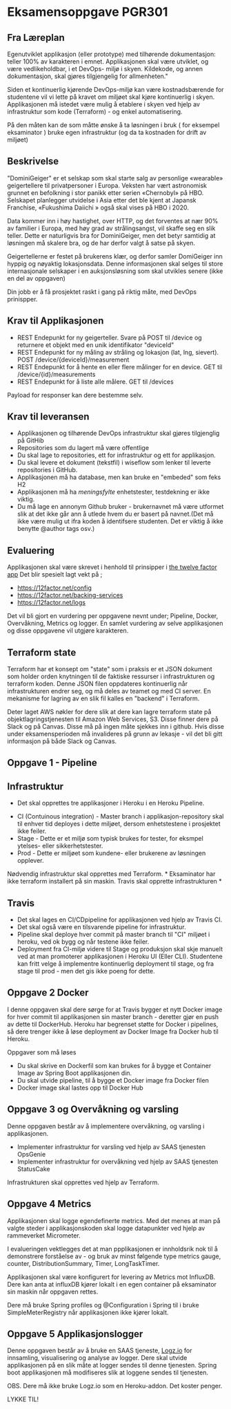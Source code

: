 # Eksamensoppgave PGR301

## Fra Læreplan

Egenutviklet applikasjon (eller prototype) med tilhørende dokumentasjon: teller 100% av karakteren i emnet. Applikasjonen skal være utviklet, og være vedlikeholdbar, i et DevOps- miljø i skyen. Kildekode, og annen dokumentasjon, skal gjøres tilgjengelig for allmenheten."

Siden et kontinuerlig kjørende DevOps-miljø kan være kostnadsbærende for studentene vil vi lette på kravet om miljøet skal kjøre kontinuerlig i skyen. Applikasjonen må istedet være mulig å etablere i skyen ved hjelp av infrastruktur som kode (Terraform) - og enkel automatisering.

På den måten kan de som måtte ønske å ta løsningen i bruk ( for eksempel eksaminator ) bruke egen infrastruktur (og da ta kostnaden for drift av miljøet)

## Beskrivelse

"DominiGeiger" er et selskap som skal starte salg av personlige «wearable» geigertellere til privatpersoner i Europa. Veksten har vært astronomisk grunnet en befolkning i stor panikk etter serien «Chernobyl» på HBO. Selskapet  planlegger utvidelse i Asia etter det ble kjent at Japansk Franchise, «Fukushima Daiichi » også skal vises på HBO i 2020.

Data kommer inn i høy hastighet, over HTTP, og det forventes at nær 90% av familier i Europa,  med høy grad av strålingsangst,  vil skaffe seg en slik teller. Dette er naturligvis bra for DominiGeiger, men det betyr samtidig at løsningen må skalere bra, og de har derfor valgt å satse på skyen.

Geigertellerne er festet på brukerens klær, og derfor samler DomiGeiger inn hyppig og nøyaktig lokasjonsdata. Denne informasjonen skal selges til store internasjonale selskaper i en auksjonsløsning som skal utvikles senere (ikke en del av oppgaven)

Din jobb er å få prosjektet raskt i gang på riktig måte, med DevOps prinispper.

## Krav til Applikasjonen

* REST Endepunkt for ny geigerteller. Svare på POST til /device og returnere et objekt med en unik identifikator "deviceId"
* REST Endepunkt for ny måling av stråling og lokasjon (lat, lng, sievert). POST /device/{deviceId}/measurement  
* REST Endepunkt for å hente en eller flere målinger for en device. GET til /device/{id}/measurements
* REST Endepunkt for å liste alle målere. GET til /devices

Payload for responser kan dere bestemme selv.

## Krav til leveransen

* Applikasjonen og tilhørende DevOps infrastruktur skal gjøres tilgjenglig på GitHib
* Repositories som du lagert må være offentlige
* Du skal lage to repositories, ett for infrastruktur og ett for applikasjon. 
* Du skal levere et dokument (tekstfil) i wiseflow som lenker til leverte repositories i GitHub.
* Applikasjonen må ha database, men kan bruke en "embeded" som feks H2
* Applikasjonen må ha *meningsfylte* enhetstester, testdekning er ikke viktig.
* Du må lage en annonym Github bruker - brukernavnet må være utformet slik at det ikke går ann å utlede hvem du er basert på navnet.(Det må ikke være mulig ut ifra koden å identifsere studenten. Det er viktig å ikke benytte @author tags osv.)

## Evaluering

Applikasjonen skal være skrevet i henhold til  prinsipper i [the twelve factor app](https://12factor.net/)
Det blir spesielt lagt vekt på ; 

- https://12factor.net/config 
- https://12factor.net/backing-services
- https://12factor.net/logs

Det vil bli gjort en vurdering per oppgavene nevnt under; Pipeline, Docker, Overvåkning, Metrics og logger. En samlet vurdering av selve applikasjonen og disse oppgavene vil utgjøre karakteren.   

## Terraform state

Terraform har et konsept om "state" som i praksis er et JSON dokument som holder orden knytningen til de faktiske ressurser i infrastrukturen og terraform koden. Denne JSON filen oppdateres kontinuerlig når infrastrukturen endrer seg, og må deles av teamet og med CI server. En mekanisme for lagring av en slik fil kalles en "backend" i Terraform.

Deter laget AWS nøkler for dere slik at dere kan lagre terraform state på objektlagringstjenesten til Amazon Web Services, S3. Disse finner dere på Slack og på Canvas. Disse må på ingen måte sjekkes inn i github. Hvis disse under eksamensperioden må invalideres på grunn av lekasje - vil det bli gitt informasjon på både Slack og Canvas. 

## Oppgave 1 -  Pipeline

## Infrastruktur

* Det skal opprettes tre applikasjoner i Heroku i en Heroku Pipeline. 

- CI (Contuinous integration) - Master branch i applikasjon-repository skal til enhver tid deployes i dette miljøet, dersom enhetstestene i prosjektet ikke feiler.
- Stage - Dette er et miljø som typisk brukes for tester, for eksmpel ytelses- eller sikkerhetstester.
- Prod - Dette er miljøet som kundene- eller brukerene av løsningen opplever.

Nødvendig infrastruktur skal  opprettes med Terraform.  * Eksaminator har ikke terraform installert på sin maskin. Travis skal opprette infrastrukturen * 

## Travis

* Det skal lages en CI/CDpipeline for applikasjonen ved hjelp av Travis CI. 
* Det skal også være en tilsvarende pipeline for infrastruktur.
* Pipeline skal  deploye hver commit på master branch til "CI" miljøet i heroku, ved ok bygg og når testene ikke feiler. 
* Deployment fra CI-miljø videre til Stage og produksjon skal skje manuelt ved at man promoterer applikasjonen i Heroku UI (Eller CLI). Studentene kan fritt velge å implementre kontinuerlig deployment til stage, og fra stage til prod - men det gis ikke poeng for dette.

## Oppgave 2 Docker

I denne oppgaven skal dere sørge for at Travis bygger et nytt Docker image for hver commit til applikasjonen sin master branch - deretter gjør en push av dette til DockerHub. Heroku har begrenset støtte for Docker i pipelines, så dere trenger ikke å løse deployment av Docker Image fra Docker hub til Heroku. 

Oppgaver som må løses

* Du skal skrive en Dockerfil som kan brukes for å bygge et Container Image av Spring Boot applikasjonen din.
* Du skal  utvide pipeline, til å bygge et Docker image fra Docker filen
* Docker image skal lastes opp til Docker Hub

## Oppgave 3 og Overvåkning og varsling

Denne oppgaven består av å implementere overvåkning, og varsling i applikasjonen.

- Implementer infrastruktur for varsling ved hjelp av SAAS tjenesten OpsGenie  
- Implementer infrastruktur for overvåkning ved hjelp av SAAS tjenesten StatusCake

Infrastrukturen skal opprettes ved hjelp av Terraform.

## Oppgave 4 Metrics

Applikasjonen skal logge egendefinerte metrics. Med det menes at man på valgte steder i applikasjonskoden skal logge datapunkter ved hjelp av rammeverket Micrometer.

I evalueringen vektlegges det at man ppplikasjonen er innholdsrik nok til å demonstrere forståelse av - og bruk av minst følgende type metrics  gauge, counter, DistributionSummary, Timer, LongTaskTimer.

Applikasjonen skal være konfigurert for levering av Metrics mot InfluxDB. Dere kan anta at influxDB kjører lokalt i en egen container på  eksaminator sin maskin når  oppgaven rettes. 

Dere må bruke Spring profiles og @Configuration i Spring til i bruke SimpleMeterRegistry når applikasjonen ikke kjører lokalt.


## Oppgave 5 Applikasjonslogger

Denne oppgaven består av å bruke en SAAS tjeneste, [Logz.io](https://app.logz.io/) for innsamling, visualisering og analyse av logger. Dere skal utvide applikasjonen på en slik måte at logger sendes til denne tjenesten. Spring boot applikasjonen må modifiseres slik at loggene sendes til tjenesten. 

OBS. Dere må ikke bruke Logz.io som en Heroku-addon. Det koster penger.

LYKKE TIL!
